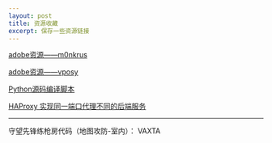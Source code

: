 ```yaml
---
layout: post
title: 资源收藏
excerpt: 保存一些资源链接
---
```


[adobe资源——m0nkrus](https://w14.monkrus.ws/)

[adobe资源——vposy](https://pan.baidu.com/share/init?surl=6HBKPaMLY6rVuR9gy4M2tw&pwd=love)

[Python源码编译脚本](https://www.build-python-from-source.com/)

[HAProxy 实现同一端口代理不同的后端服务](https://www.haxi.cc/archives/nginx-and-haproxy-port-reuse.html)

---

守望先锋练枪房代码（地图攻防-室内）： VAXTA
